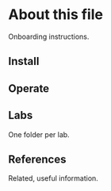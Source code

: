 # About this file
Onboarding instructions.

## Install
## Operate
## Labs
One folder per lab.

## References
Related, useful information.
